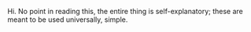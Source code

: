 Hi. No point in reading this, the entire thing is self-explanatory; these are meant to be used universally, simple.
